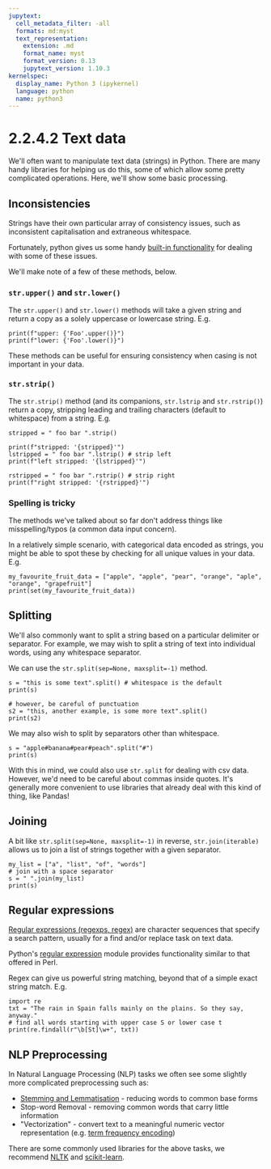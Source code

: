 ```yaml
---
jupytext:
  cell_metadata_filter: -all
  formats: md:myst
  text_representation:
    extension: .md
    format_name: myst
    format_version: 0.13
    jupytext_version: 1.10.3
kernelspec:
  display_name: Python 3 (ipykernel)
  language: python
  name: python3
---
```


# 2.2.4.2 Text data

We'll often want to manipulate text data (strings) in Python.
There are many handy libraries for helping us do this, some of which allow some pretty complicated operations.
Here, we'll show some basic processing.

## Inconsistencies

Strings have their own particular array of consistency issues, such as inconsistent capitalisation and extraneous whitespace.

Fortunately, python gives us some handy [built-in functionality](https://docs.python.org/3/library/stdtypes.html#string-methods) for dealing with some of these issues.

We'll make note of a few of these methods, below.

### `str.upper()` and `str.lower()`

The `str.upper()` and `str.lower()` methods will take a given string and return a copy as a solely uppercase or lowercase string. E.g.

```{code-cell} ipython3
print(f"upper: {'Foo'.upper()}")
print(f"lower: {'Foo'.lower()}")
```

These methods can be useful for ensuring consistency when casing is not important in your data.

### `str.strip()`

The `str.strip()` method (and its companions, `str.lstrip` and `str.rstrip()`) return a copy, stripping leading and trailing characters (default to whitespace) from a string. E.g.

```{code-cell} ipython3
stripped = " foo bar ".strip()

print(f"stripped: '{stripped}'")
lstripped = " foo bar ".lstrip() # strip left
print(f"left stripped: '{lstripped}'")

rstripped = " foo bar ".rstrip() # strip right
print(f"right stripped: '{rstripped}'")
```

### Spelling is tricky

The methods we've talked about so far don't address things like misspelling/typos (a common data input concern).

In a relatively simple scenario, with categorical data encoded as strings, you might be able to spot these by checking for all unique values in your data. E.g.

```{code-cell} ipython3
my_favourite_fruit_data = ["apple", "apple", "pear", "orange", "aple", "orange", "grapefruit"]
print(set(my_favourite_fruit_data))
```

## Splitting

We'll also commonly want to split a string based on a particular delimiter or separator.
For example, we may wish to split a string of text into individual words, using any whitespace separator.

We can use the `str.split(sep=None, maxsplit=-1)` method.

```{code-cell} ipython3
s = "this is some text".split() # whitespace is the default
print(s)

# however, be careful of punctuation
s2 = "this, another example, is some more text".split()
print(s2)
```

We may also wish to split by separators other than whitespace.

```{code-cell} ipython3
s = "apple#banana#pear#peach".split("#")
print(s)
```

With this in mind, we could also use `str.split` for dealing with csv data. However, we'd need to be careful about commas inside quotes.
It's generally more convenient to use libraries that already deal with this kind of thing, like Pandas!


## Joining

A bit like `str.split(sep=None, maxsplit=-1)` in reverse, `str.join(iterable)` allows us to join a list of strings together with a given separator.

```{code-cell} ipython3
my_list = ["a", "list", "of", "words"]
# join with a space separator
s = " ".join(my_list)
print(s)
```

## Regular expressions

[Regular expressions (regexps, regex)](https://en.wikipedia.org/wiki/Regular_expression) are character sequences that specify a search pattern, usually for a find and/or replace task on text data.

Python's [regular expression](https://docs.python.org/3/library/re.html) module provides functionality similar to that offered in Perl.

Regex can give us powerful string matching, beyond that of a simple exact string match. E.g.

```{code-cell} ipython3
import re
txt = "The rain in Spain falls mainly on the plains. So they say, anyway."
# find all words starting with upper case S or lower case t
print(re.findall(r"\b[St]\w+", txt))
```

## NLP Preprocessing

In Natural Language Processing (NLP) tasks we often see some slightly more complicated preprocessing such as:

- [Stemming and Lemmatisation](https://nlp.stanford.edu/IR-book/html/htmledition/stemming-and-lemmatization-1.html) - reducing words to common base forms
- Stop-word Removal - removing common words that carry little information
- "Vectorization" - convert text to a meaningful numeric vector representation (e.g. [term frequency encoding](https://scikit-learn.org/stable/modules/generated/sklearn.feature_extraction.text.CountVectorizer.html#sklearn.feature_extraction.text.CountVectorizer))

There are some commonly used libraries for the above tasks, we recommend [NLTK](https://www.nltk.org/) and [scikit-learn](https://scikit-learn.org/stable/).
